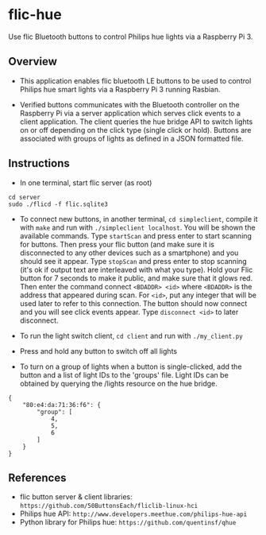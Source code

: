 # flic-hue
Use flic Bluetooth buttons to control Philips hue lights via a Raspberry Pi 3.

## Overview
- This application enables flic bluetooth LE buttons to be used to control Philips hue smart lights via a Raspberry Pi 3 running Rasbian.

- Verified buttons communicates with the Bluetooth controller on the Raspberry Pi via a server application which serves click events to a client application.  The client queries the hue bridge API to switch lights on or off depending on the click type (single click or hold).  Buttons are associated with groups of lights as defined in a JSON formatted file.

## Instructions
- In one terminal, start flic server (as root)
```
cd server
sudo ./flicd -f flic.sqlite3
```

- To connect new buttons, in another terminal, `cd simpleclient`, compile it with `make` and run with `./simpleclient localhost`. You will be shown the available commands. Type `startScan` and press enter to start scanning for buttons. Then press your flic button (and make sure it is disconnected to any other devices such as a smartphone) and you should see it appear. Type `stopScan` and press enter to stop scanning (it's ok if output text are interleaved with what you type). Hold your Flic button for 7 seconds to make it public, and make sure that it glows red. Then enter the command connect `<BDADDR> <id>` where `<BDADDR>` is the address that appeared during scan. For `<id>`, put any integer that will be used later to refer to this connection. The button should now connect and you will see click events appear. Type `disconnect <id>` to later disconnect.

- To run the light switch client, `cd client` and run with `./my_client.py`

- Press and hold any button to switch off all lights

- To turn on a group of lights when a button is single-clicked, add the button and a list of light IDs to the 'groups' file.  Light IDs can be obtained by querying the /lights resource on the hue bridge.
```
{
    "80:e4:da:71:36:f6": {
        "group": [
            4,
            5,
            6
        ]
    }
}
```

## References
- flic button server & client libraries: `https://github.com/50ButtonsEach/fliclib-linux-hci`
- Philips hue API: `http://www.developers.meethue.com/philips-hue-api`
- Python library for Philips hue: `https://github.com/quentinsf/qhue`

